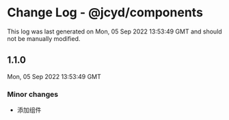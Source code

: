 # Change Log - @jcyd/components

This log was last generated on Mon, 05 Sep 2022 13:53:49 GMT and should not be manually modified.

## 1.1.0
Mon, 05 Sep 2022 13:53:49 GMT

### Minor changes

- 添加组件

